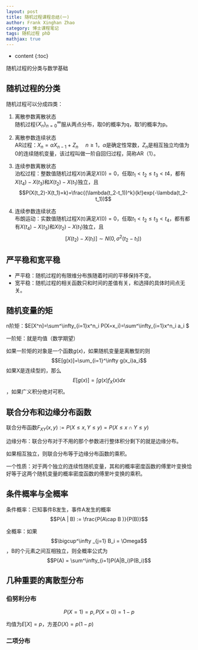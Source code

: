 ```yaml
---
layout: post
title: 随机过程课程总结(一)
author: Frank Xinghan Zhao
category: 博士课程笔记
tags: 随机过程 phD
mathjax: true
---
```


* content
{:toc}


随机过程的分类与数学基础








## 随机过程的分类

随机过程可以分成四类：

1. 离散参数离散状态  
随机过程$\{X_n\}^\infty _{n=0}$服从两点分布，取0的概率为q，取1的概率为p。

2. 离散参数连续状态  
AR过程：$X_n = \alpha X_{n-1} + Z_n  \ \ \ \ \ n \geq 1$，$\alpha$是确定性常数，$Z_n$是相互独立均值为0的连续随机变量，该过程叫做一阶自回归过程，简称AR（1）。

3. 连续参数离散状态  
泊松过程：整数值随机过程$X(t)$满足$X(0)=0$，任取$t_1<t_2\leq t_3 <t4$，都有$X(t_4)-X(t_3)$和$X(t_2)-X(t_1)$独立，且$$P(X(t_2)-X(t_1)=k)=\frac{(\lambda(t_2-t_1))^k}{k!}exp(-\lambda(t_2-t_1))$$

4. 连续参数连续状态  
布朗运动：实数值随机过程X(t)满足$X(0)=0$，任取$t_1<t_2\leq t_3<t_4$，都有都有$X(t_4)-X(t_3)$和$X(t_2)-X(t_1)$独立，且
$$[X(t_2)-X(t_1)] \sim N(0,\sigma^2(t_2-t_1))$$

## 严平稳和宽平稳

- 严平稳：随机过程的有限维分布族随着时间的平移保持不变。  
- 宽平稳：随机过程的相关函数只和时间的差值有关，和选择的具体时间点无关。

## 随机变量的矩

n阶矩：$E[X^n]=\sum^\infty_{i=1}x^n_i P(X=x_i)=\sum^\infty_{i=1}x^n_i a_i  $

一阶矩：就是均值（数学期望）

如果一阶矩的对象是一个函数$g(x)$，如果随机变量是离散型的则$$E[g(x)]=\sum_{i=1}^\infty g(x_i)a_i$$
如果X是连续型的，那么$$E[g(x)]=\int g(x)f_X(x)dx$$，如果广义积分绝对可积。

## 联合分布和边缘分布函数

联合分布函数$F_{XY}(x,y):=P(X\leq x,Y \leq y) = P({X \leq x} \cap {Y \leq y})$

边缘分布：联合分布对于不用的那个参数进行整体积分剩下的就是边缘分布。

如果相互独立，则联合分布等于边缘分布函数的乘积。

一个性质：对于两个独立的连续性随机变量，其和的概率密度函数的傅里叶变换恰好等于这两个随机变量的概率密度函数的傅里叶变换的乘积。

## 条件概率与全概率

条件概率：已知事件B发生，事件A发生的概率
$$P(A | B) := \frac{P(A\cap B )}{P(B)}$$

全概率：如果$$\bigcup^\infty _{j=1} B_i = \Omega$$，B的个元素之间互相独立，则全概率公式为
$$P(A) = \sum^\infty_{i=1}P(A|B_i)P(B_i)$$

## 几种重要的离散型分布

### 伯努利分布

$$P(X=1)=p,P(X=0)=1-p$$

均值为$E[X] = p$，方差$D(X) = p(1-p)$

### 二项分布











